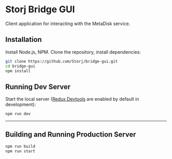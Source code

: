 Storj Bridge GUI
================

Client application for interacting with the MetaDisk service.

## Installation
Install Node.js, NPM. Clone the repository, install dependencies:

```bash
git clone https://github.com/Storj/bridge-gui.git
cd bridge-gui
npm install
```
## Running Dev Server
Start the local server ([Redux Devtools](https://github.com/gaearon/redux-devtools) are enabled by default in development):

```bash
npm run dev
```
---

## Building and Running Production Server
```bash
npm run build
npm run start
```
